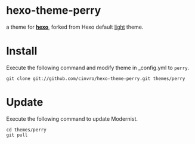 hexo-theme-perry
=================

a theme for **[hexo][hexo]**, forked from Hexo default [light][light] theme.

Install
==============

Execute the following command and modify theme in _config.yml to `perry`.

`git clone git://github.com/cinvro/hexo-theme-perry.git themes/perry`

Update
=============

Execute the following command to update Modernist.
```
cd themes/perry
git pull
```





[hexo]: https://github.com/tommy351/hexo
[light]: https://github.com/tommy351/hexo-theme-light
